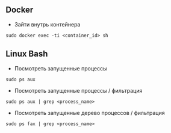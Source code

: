 ## Docker
+ Зайти внутрь контейнера

```
sudo docker exec -ti <container_id> sh
```

## Linux Bash
+ Посмотреть запущенные процессы

```
sudo ps aux
```

+ Посмотреть запущенные процессы / фильтрация

```
sudo ps aux | grep <process_name>
```

+ Посмотреть запущенные дерево процессов / фильтрация

```
sudo ps fax | grep <process_name>
```